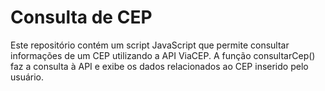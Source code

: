 # Consulta de CEP
Este repositório contém um script JavaScript que permite consultar informações de um CEP utilizando a API ViaCEP. A função consultarCep() faz a consulta à API e exibe os dados relacionados ao CEP inserido pelo usuário.
